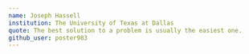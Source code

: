 ```yaml
---
name: Joseph Hassell
institution: The University of Texas at Dallas
quote: The best solution to a problem is usually the easiest one.
github_user: poster983
---
```

